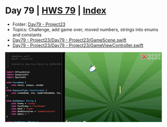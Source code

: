 # Day 79 | [HWS 79](https://www.hackingwithswift.com/100/79) | [Index](https://github.com/jeanyvesgarcin/100DaysOfSwift/blob/main/README.md)

- Folder: [Day79 - Project23](https://github.com/jeanyvesgarcin/100DaysOfSwift/tree/f6b509ded2c59f1616bb31662ce9cd618def1565/Day79%20-%20Project23)
- Topics: Challenge, add game over, moved numbers, strings into enums and constants
- [Day79 - Project23/Day79 - Project23/GameScene.swift](https://github.com/jeanyvesgarcin/100DaysOfSwift/blob/f6b509ded2c59f1616bb31662ce9cd618def1565/Day79%20-%20Project23/Day79%20-%20Project23/GameScene.swift)
- [Day79 - Project23/Day79 - Project23/GameViewController.swift](https://github.com/jeanyvesgarcin/100DaysOfSwift/blob/f6b509ded2c59f1616bb31662ce9cd618def1565/Day79%20-%20Project23/Day79%20-%20Project23/GameViewController.swift)

![Day79 - Project23](https://github.com/jeanyvesgarcin/100DaysOfSwift/blob/f6b509ded2c59f1616bb31662ce9cd618def1565/Images/Day79%20-%20Project23.gif)
